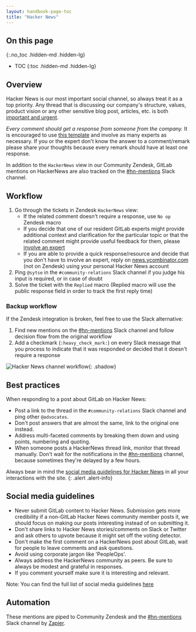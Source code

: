 ```yaml
---
layout: handbook-page-toc
title: "Hacker News"
---
```


## On this page
{:.no_toc .hidden-md .hidden-lg}

- TOC
{:toc .hidden-md .hidden-lg}

## Overview

Hacker News is our most important social channel, so always treat it as a top priority. Any thread that is discussing our company's structure, values, product vision or any other sensitive blog post, articles, etc. is both [important and urgent](/handbook/marketing/community-relations/community-advocacy/guidelines/general#urgent-and-important-mentions).

_Every comment should get a response from someone from the company._ It is encouraged to use [this template](/handbook/marketing/community-relations/community-advocacy/workflows/involving-experts) and involve as many experts as necessary. If you or the expert don't know the answer to a comment/remark please share your thoughts because every remark should have at least one response.

In addition to the `HackerNews` view in our Community Zendesk, GitLab mentions on HackerNews are also tracked on the [#hn-mentions](https://gitlab.slack.com/messages/hn-mentions) Slack channel.

## Workflow

1. Go through the tickets in Zendesk `HackerNews` view:
   - If the related comment doesn't require a response, use `No op` Zendesk macro
   - If you decide that one of our resident GitLab experts might provide additional context and clarification for the particular topic or that the related comment might provide useful feedback for them, please [involve an expert](/handbook/marketing/community-relations/community-advocacy/workflows/involving-experts/)
   - If you are able to provide a quick response/resource and decide that you don't have to involve an expert, reply on [news.ycombinator.com](https://news.ycombinator.com/) (not on Zendesk) using your personal Hacker News account
1. Ping `@sytse` in the `#community-relations` Slack channel if you judge his input is required, or in case of doubt
1. Solve the ticket with the `Replied` macro (Replied macro will use the public response field in order to track the first reply time)

### Backup workflow 

If the Zendesk integration is broken, feel free to use the Slack alternative:

1. Find new mentions on the [#hn-mentions](https://gitlab.slack.com/messages/hn-mentions) Slack channel and follow decision flow from the original workflow
1. Add a checkmark (`:heavy_check_mark:`) on every Slack message that you process to indicate that it was responded or decided that it doesn't require a response

![Hacker News channel workflow](/images/handbook/marketing/community-relations/hn-mentions.png){: .shadow}

## Best practices

When responding to a post about GitLab on Hacker News:

* Post a link to the thread in the `#community-relations` Slack channel and ping other `@advocates`.
* Don't post answers that are almost the same, link to the original one instead.
* Address multi-faceted comments by breaking them down and using points, numbering and quoting.
* When someone posts a HackerNews thread link, monitor that thread manually. Don't wait for the notifications in the [#hn-mentions](https://gitlab.slack.com/messages/hn-mentions) channel, because sometimes they're delayed by a few hours.

<i class="fas fa-info-circle" aria-hidden="true" style="color: rgb(49, 112, 143)
;"></i> Always bear in mind the [social media guidelines for Hacker News](/handbook/marketing/social-media-guidelines/#hacker-news) in all your interactions with the site.
{: .alert .alert-info}

## Social media guidelines

- Never submit GitLab content to Hacker News. Submission gets more credibility if a non-GitLab Hacker News community member posts it, we should focus on making our posts interesting instead of on submitting it.
- Don't share links to Hacker News stories/comments on Slack or Twitter and ask others to upvote because it might set off the voting detector.
- Don't make the first comment on a HackerNews post about GitLab, wait for people to leave comments and ask questions.
- Avoid using corporate jargon like 'PeopleOps'.
- Always address the HackerNews community as peers. Be sure to always be modest and grateful in responses.
- If you comment yourself make sure it is interesting and relevant.

Note: You can find the full list of social media guidelines [here](/handbook/marketing/social-media-guidelines/)

## Automation

These mentions are piped to Community Zendesk and the [#hn-mentions](https://gitlab.slack.com/messages/hn-mentions) Slack channel by [Zapier](https://zapier.com).
